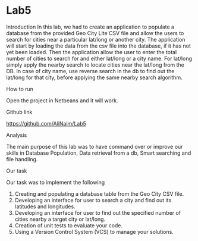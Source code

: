 # Lab5
Introduction
In this lab, we had to create an application to populate a database from the provided Geo City Lite CSV file and allow the users to search for cities near a particular lat/long or another city. The application will start by loading the data from the csv file into the database, if it has not yet been loaded. Then the application allow the user to enter the total number of cities to search for and either lat/long or a city name. For lat/long simply apply the nearby search to locate cities near the lat/long from the DB. In case of city name, use reverse search in the db to find out the lat/long for that city, before applying the same nearby search algorithm. 

How to run

Open the project in Netbeans and it will work.

Github link 

https://github.com/AliNaim/Lab5

Analysis 

The main purpose of this lab was to have command over or improve our skills in Database Population, Data retrieval from a db, Smart searching and file handling.

Our task 

Our task was to implement the following 
1.	Creating and populating a database table from the Geo City CSV file.
2.	Developing an interface for user to search a city and find out its latitudes and longitudes.
3.	Developing an interface for user to find out the specified number of cities nearby a target city or lat/long.
4.	Creation of unit tests to evaluate your code.
5.	Using a Version Control System (VCS) to manage your solutions.


